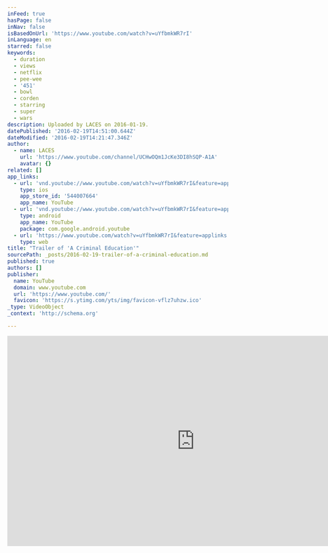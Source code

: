 ```yaml
---
inFeed: true
hasPage: false
inNav: false
isBasedOnUrl: 'https://www.youtube.com/watch?v=uYfbmkWR7rI'
inLanguage: en
starred: false
keywords:
  - duration
  - views
  - netflix
  - pee-wee
  - '451'
  - bowl
  - corden
  - starring
  - super
  - wars
description: Uploaded by LACES on 2016-01-19.
datePublished: '2016-02-19T14:51:00.644Z'
dateModified: '2016-02-19T14:21:47.346Z'
author:
  - name: LACES
    url: 'https://www.youtube.com/channel/UCHwOQm1JcKe3DI8hSQP-A1A'
    avatar: {}
related: []
app_links:
  - url: 'vnd.youtube://www.youtube.com/watch?v=uYfbmkWR7rI&feature=applinks'
    type: ios
    app_store_id: '544007664'
    app_name: YouTube
  - url: 'vnd.youtube://www.youtube.com/watch?v=uYfbmkWR7rI&feature=applinks'
    type: android
    app_name: YouTube
    package: com.google.android.youtube
  - url: 'https://www.youtube.com/watch?v=uYfbmkWR7rI&feature=applinks'
    type: web
title: "Trailer of 'A Criminal Education'"
sourcePath: _posts/2016-02-19-trailer-of-a-criminal-education.md
published: true
authors: []
publisher:
  name: YouTube
  domain: www.youtube.com
  url: 'https://www.youtube.com/'
  favicon: 'https://s.ytimg.com/yts/img/favicon-vflz7uhzw.ico'
_type: VideoObject
_context: 'http://schema.org'

---
```

<iframe src="https://cdn.embedly.com/widgets/media.html?src=https%3A%2F%2Fwww.youtube.com%2Fembed%2FuYfbmkWR7rI%3Ffeature%3Doembed&amp;url=https%3A%2F%2Fwww.youtube.com%2Fwatch%3Fv%3DuYfbmkWR7rI&amp;image=https%3A%2F%2Fi.ytimg.com%2Fvi%2FuYfbmkWR7rI%2Fhqdefault.jpg&amp;key=b7d04c9b404c499eba89ee7072e1c4f7&amp;type=text%2Fhtml&amp;schema=youtube" width="854" height="480" scrolling="no" frameborder="0" allowfullscreen="allowfullscreen" style=""></iframe>
